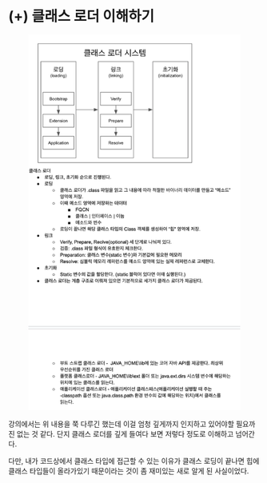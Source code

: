 # (+) 클래스 로더 이해하기

<figure><img src="../../.gitbook/assets/image (24).png" alt=""><figcaption></figcaption></figure>

강의에서는 위 내용을 쭉 다루긴 했는데 이걸 엄청 깊게까지 인지하고 있어야할 필요까진 없는 것 같다. 단지 클래스 로더를 깊게 들여다 보면 저렇다 정도로 이해하고 넘어간다.

다만, 내가 코드상에서 클래스 타입에 접근할 수 있는 이유가 클래스 로딩이 끝나면 힙에 클래스 타입들이 올라가있기 때문이라는 것이 좀 재미있는 새로 알게 된 사실이었다.
